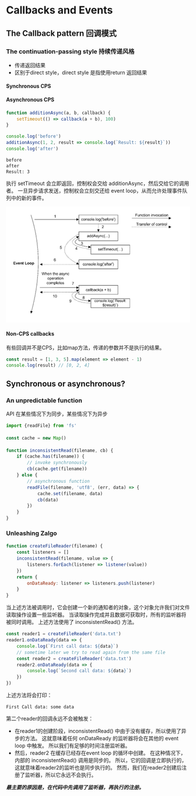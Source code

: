 # Callbacks and Events

## The Callback pattern 回调模式

### The continuation-passing style 持续传递风格

- 传递返回结果
- 区别于direct style，direct style 是指使用return 返回结果

#### Synchronous CPS

#### Asynchronous CPS

```javascript
function additionAsync(a, b, callback) {
    setTimeout(() => callback(a + b), 100)
}
```

```javascript
console.log('before')
additionAsync(1, 2, result => console.log(`Result: ${result}`))
console.log('after')
```

```
before
after
Result: 3
```

执行 setTimeout 会立即返回，控制权会交给 additionAsync，然后交给它的调用者。 一旦异步请求发送，控制权会立刻交还给 event loop，从而允许处理事件队列中的新的事件。

![img.png Control flow of an asynchronous function's invocation](images/img.png)

#### Non-CPS callbacks

有些回调并不是CPS，比如map方法，传递的参数并不是执行的结果。

```javascript
const result = [1, 3, 5].map(element => element - 1)
console.log(result) // [0, 2, 4]
```

## Synchronous or asynchronous?

### An unpredictable function

API 在某些情况下为同步，某些情况下为异步

```javascript
import {readFile} from 'fs'

const cache = new Map()

function inconsistentRead(filename, cb) {
    if (cache.has(filename)) {
        // invoke synchronously
        cb(cache.get(filename))
    } else {
        // asynchronous function
        readFile(filename, 'utf8', (err, data) => {
            cache.set(filename, data)
            cb(data)
        })
    }
}
```

### Unleashing Zalgo

```javascript
function createFileReader(filename) {
    const listeners = []
    inconsistentRead(filename, value => {
        listeners.forEach(listener => listener(value))
    })
    return {
        onDataReady: listener => listeners.push(listener)
    }
}
```

当上述方法被调用时，它会创建一个新的通知者的对象，这个对象允许我们对文件读取操作设置一些监听器。 当读取操作完成并且数据可获取时，所有的监听器将被同时调用。 上述方法使用了 inconsistentRead() 方法。

```javascript
const reader1 = createFileReader('data.txt')
reader1.onDataReady(data => {
    console.log(`First call data: ${data}`)
    // sometime later we try to read again from the same file
    const reader2 = createFileReader('data.txt')
    reader2.onDataReady(data => {
        console.log(`Second call data: ${data}`)
    })
})
```

上述方法将会打印：

```
First Call data: some data
```

第二个reader的回调永远不会被触发：
- 在reader1的创建阶段，inconsistentRead() 中由于没有缓存，所以使用了异步的方法。
这就意味着任何 onDataReady 的监听器将会在其他的 event loop 中触发。
所以我们有足够的时间注册监听器。
- 然后，reader2 在缓存已经存在event loop 的循环中创建。
在这种情况下，内部的 inconsistentRead() 调用是同步的。
所以，它的回调是立即执行的，这就意味着reader2的监听也是同步执行的。
然而，我们在reader2创建后注册了监听器，所以它永远不会执行。

***最主要的原因是，在代码中先调用了监听器，再执行的注册。***
